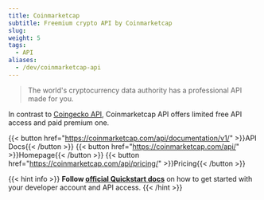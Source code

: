 ```yaml
---
title: Coinmarketcap
subtitle: Freemium crypto API by Coinmarketcap
slug:
weight: 5
tags:
  - API
aliases:
  - /dev/coinmarketcap-api
---
```


> The world's cryptocurrency data authority has a professional API made for you.

In contrast to [Coingecko API](/dev/api/coingecko), Coinmarketcap API offers limited free API access and paid premium one.

{{< button href="https://coinmarketcap.com/api/documentation/v1/" >}}API Docs{{< /button >}}
{{< button href="https://coinmarketcap.com/api/" >}}Homepage{{< /button >}}
{{< button href="https://coinmarketcap.com/api/pricing/" >}}Pricing{{< /button >}}

{{< hint info >}}
**Follow [official Quickstart docs](https://coinmarketcap.com/api/documentation/v1/)** on how to get started with your developer account and API access.
{{< /hint >}}
